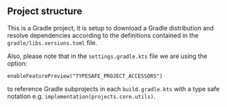 ## Project structure

This is a Gradle project, it is setup to download a Gradle distribution and resolve dependencies
according to the definitions contained in the `gradle/libs.versions.toml` file.

Also, please note that in the `settings.gradle.kts` file we are using the option:

```
enableFeaturePreview("TYPESAFE_PROJECT_ACCESSORS")
```

to reference Gradle subprojects in each `build.gradle.kts` with a type safe notation
e.g. `implementation(projects.core.utils)`.
